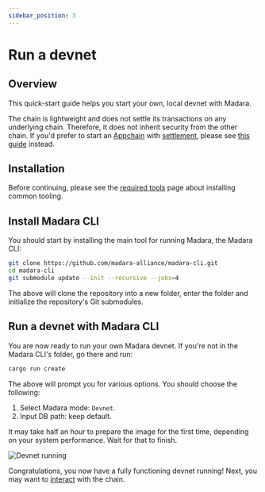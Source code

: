 ```yaml
---
sidebar_position: 3
---
```


# Run a devnet

## Overview

This quick-start guide helps you start your own, local devnet with Madara. 

The chain is lightweight and does not settle its transactions on any underlying chain. Therefore, it does not inherit security from the other chain. If you'd prefer to start an [Appchain](/concepts/appchain) with [settlement](/concepts/settlement), please see [this guide](/quickstart/run_appchain) instead.

## Installation

Before continuing, please see the [required tools](/tools) page about installing common tooling.

## Install Madara CLI

You should start by installing the main tool for running Madara, the Madara CLI:
```bash
git clone https://github.com/madara-alliance/madara-cli.git
cd madara-cli
git submodule update --init --recursive --jobs=4
```
The above will clone the repository into a new folder, enter the folder and initialize the repository's Git submodules.

## Run a devnet with Madara CLI

You are now ready to run your own Madara devnet. If you're not in the Madara CLI's folder, go there and run:

```bash
cargo run create
```
The above will prompt you for various options. You should choose the following:
1. Select Madara mode: `Devnet`.
1. Input DB path: keep default.

It may take half an hour to prepare the image for the first time, depending on your system performance. Wait for that to finish.

![Devnet running](/img/pages/quickstart-devnet-start.png "Devnet is running")

Congratulations, you now have a fully functioning devnet running! Next, you may want to [interact](use_devnet) with the chain.